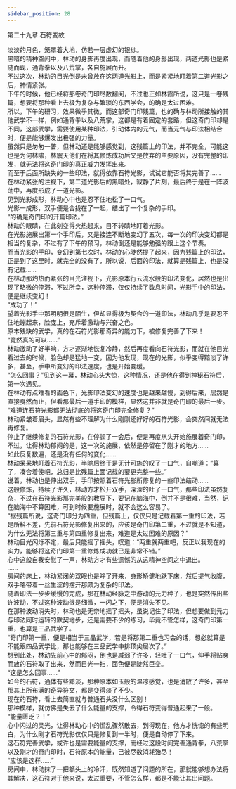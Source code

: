 ```yaml
---
sidebar_position: 28
---
```

 第二十九章 石符变故


淡淡的月色，笼罩着大地，仿若一层虚幻的银纱。  
黑暗的精神空间中，林动的身影再度出现，而随着他的身影出现，两道光影也是紧随而现，通背拳以及八荒掌，各自施展而开。  
不过这次，林动的目光倒是未曾放在这两道光影上，而是紧紧地盯着第二道光影之后，神情紧张。  
下午的时候，他已经将那卷奇门印尽数翻阅，不过也正如林霞所说，这只是一卷残篇，想要将那种看上去极为复杂与繁琐的东西学会，的确是太过困难。  
所以，下午的研习，效果微乎其微，而这部奇门印残篇，也的确与林动所接触的其他武学不一样，例如通背拳以及八荒掌，这都是有着固定的套路，但这奇门印却是不同，这部武学，需要使用某种印法，引动体内的元气，而当元气与印法相结合时，便是能够爆发出极强的力量。  
虽然只是匆匆一瞥，但林动还是能够感觉到，这残篇上的印法，并不完全，可能这也是为何林啸，林震天他们在将其修炼成功后又是放弃的主要原因，没有完整的印发，就无法将这奇门印的真正威力发挥出来。  
而至于后面所缺失的一些印法，就得依靠石符光影，试试它能否将其完善了……  
在林动紧张的注视下，第二道光影后的黑暗处，寂静了片刻，最后终于是在一阵波荡中，再度形成了一道光影。  
见到光影成形，林动心中也是忍不住地松了一口气。  
光影一成形，双手便是合拢在了一起，结出了一个复杂的手印。  
“的确是奇门印的开篇印法。”  
林动的眼睛，在此刻变得火热起来，目不转睛地盯着光影。  
在光影施展出第一个手印后，又是接连不断地变幻了五次，每一次的印决变幻都是相当的复杂，不过有了下午的预习，林动倒还是能够勉强的跟上这个节奏。  
而当光影的手印，变幻到第七次时，林动的心陡然提了起来，因为残篇上的印法，正是到了这里时，就完全的没有了，所以说，后面的印法，就算是残篇上，也是没有记载……  
在林动那灼热而紧张的目光注视下，光影原本行云流水般的印法变化，居然也是出现了略微的停滞，不过所幸，这种停滞，仅仅持续了数息时间，光影手中的印法，便是继续变幻！  
“成功了！”  
望着光影手中那明明很是陌生，但却显得极为契合的一道印法，林动几乎是要忍不住地蹦起来，脸庞上，充斥着激动与兴奋之色。  
原本残缺的武学，真的在石符光影那奇异的能力下，被修复完善了下来！  
“竟然真的可以……”  
林动激动了好半晌，方才逐渐地恢复冷静，然后再度看向石符光影，而就在他目光看过去的时候，脸色却是猛地一变，因为他发现，现在的光影，似乎变得黯淡了许多，甚至，手中所变幻的印法速度，也是开始变缓。  
“怎么回事？”见到这一幕，林动心头大惊，这种情况，还是他在得到神秘石符后，第一次遇见。  
在林动有点难看的面色下，光影印法变幻的速度也是越来越慢，到得后来，居然是直接戛然而止，但看那最后一道手印的模样，显然这并非就是奇门印的最后一步。  
“难道连石符光影都无法彻底的将这奇门印完全修复？”  
林动紧皱着眉头，显然有些不理解为什么刚刚还好好的石符光影，会突然间就无法再修复。  
停止了继续修复的石符光影，在停顿了一会后，便是再度从头开始施展着奇门印，不过，让得林动郁闷的是，这一次的施展，依然是停留在了刚才的地方……  
如此反复数遍，还是没有任何的变化……  
林动呆呆地盯着石符光影，半晌后终于是无计可施的叹了一口气，自嘲道：“算了，凑合着使吧，总归是比残篇上面记载的要更完整一些。”  
说着，林动也是伸出双手，手印按照着石符光影所修复的一些印法结动……  
这般修炼，持续了许久，林动方才松开双手，深深的吐了一口气，那些印法虽然复杂，不过在石符光影那完美般的教导下，要记在脑海中，倒并不是很难，当然，记在脑海中不算困难，可到时候要施展时，就不会这么容易了。  
“据残篇所说，这奇门印分为四重，但残篇上，仅仅只是记载着第一重的印法，若是所料不差，先前石符光影修复出来的，应该是奇门印第二重，不过就是不知道，为什么无法将第三重与第四重修复出来，难道是太过困难的原因？”  
林动目光闪烁不定，最后只能摇了摇头，叹道：“两重就两重吧，反正以我现在的实力，能够将这奇门印第一重修炼成功就已是非常不错。”  
心中这般自我安慰了一声，林动方才有些遗憾的从这精神空间之中退出。  
……  
房间的床上，林动紧闭的双眼也是睁了开来，身形矫健地跃下床，然后提气收腹，双手略带着一丝生涩的摆开那颇为复杂的印法。  
随着印法一步步缓慢的完成，那在林动经脉之中游动的元力种子，也是突然传出些许波动，不过这种波动很是细微，一闪之下，便是消失不见。  
在那种波动消失时，林动也是无奈地摇了摇头，虽说记住了印法，但想要做到元力与印法同时运转的默契地步，还是需要不少的练习，毕竟不管怎样，这奇门印第一重，也算是三品武学了。  
“奇门印第一重，便是相当于三品武学，若是将那第二重也习会的话，想必就算是不能跟四品武学比，那也能够在三品武学中排顶尖层次了。”  
想到此处，林动先前心中的郁闷，倒也是减弱了许多，轻吐了一口气，伸手将贴身而放的石符取了出来，然而目光一扫，面色便是陡然巨变。  
“这是怎么回事……”  
如今的石符，通体有些黯淡，那种原本如玉般的温凉感觉，也是消散了许多，甚至那其上所布满的奇异符文，都是变得淡了不少。  
现在的石符，看上去简直就与普通石头没什么区别！  
那种模样，就仿佛是失去了什么能量的支撑，令得石符变得普通起来了一般。  
“能量匮乏？！”  
心中闪过的灵光，让得林动心中的慌乱骤然散去，到得现在，他方才恍惚的有些明白，为什么刚才石符光影仅仅只是修复到一半时，便是自动停了下来。  
这石符完善武学，或许也是需要能量的支撑，而经过这段时间完善通背拳，八荒掌以及刚才的奇门印时，石符原本的能量，已被尽数消耗殆尽！  
“应该是这样……”  
房间中，林动抹了一把额头上的冷汗，既然知道了问题的所在，那就能够想办法将其解决，这石符对于他来说，太过重要，不管怎么样，都是不能让其出问题。  
  
  
